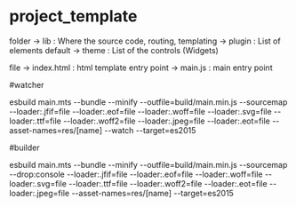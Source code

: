 # project_template

folder
  -> lib : Where the source code, routing, templating
  -> plugin : List of elements default
  -> theme  : List of the controls (Widgets) 

file
  -> index.html : html template entry point
  -> main.js : main entry point





#watcher 

esbuild main.mts --bundle --minify --outfile=build/main.min.js --sourcemap --loader:.jfif=file --loader:.eof=file --loader:.woff=file --loader:.svg=file --loader:.ttf=file --loader:.woff2=file --loader:.jpeg=file --loader:.eot=file --asset-names=res/[name] --watch --target=es2015

#builder 

esbuild main.mts --bundle --minify --outfile=build/main.min.js --sourcemap --drop:console --loader:.jfif=file --loader:.eof=file --loader:.woff=file --loader:.svg=file --loader:.ttf=file --loader:.woff2=file --loader:.eot=file --loader:.jpeg=file --asset-names=res/[name] --target=es2015